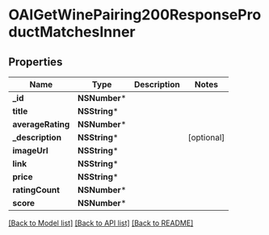 # OAIGetWinePairing200ResponseProductMatchesInner

## Properties
Name | Type | Description | Notes
------------ | ------------- | ------------- | -------------
**_id** | **NSNumber*** |  | 
**title** | **NSString*** |  | 
**averageRating** | **NSNumber*** |  | 
**_description** | **NSString*** |  | [optional] 
**imageUrl** | **NSString*** |  | 
**link** | **NSString*** |  | 
**price** | **NSString*** |  | 
**ratingCount** | **NSNumber*** |  | 
**score** | **NSNumber*** |  | 

[[Back to Model list]](../README.md#documentation-for-models) [[Back to API list]](../README.md#documentation-for-api-endpoints) [[Back to README]](../README.md)


